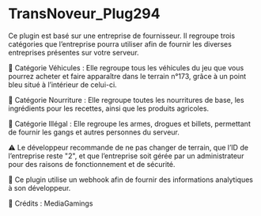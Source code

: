 # TransNoveur_Plug294

Ce plugin est basé sur une entreprise de fournisseur. Il regroupe trois catégories que l’entreprise pourra utiliser afin de fournir les diverses entreprises présentes sur votre serveur.

🔹 Catégorie Véhicules :
Elle regroupe tous les véhicules du jeu que vous pourrez acheter et faire apparaître dans le terrain n°173, grâce à un point bleu situé à l’intérieur de celui-ci.

🔹 Catégorie Nourriture :
Elle regroupe toutes les nourritures de base, les ingrédients pour les recettes, ainsi que les produits agricoles.

🔹 Catégorie Illégal :
Elle regroupe les armes, drogues et billets, permettant de fournir les gangs et autres personnes du serveur.

⚠️ Le développeur recommande de ne pas changer de terrain, que l’ID de l’entreprise reste "2", et que l’entreprise soit gérée par un administrateur pour des raisons de fonctionnement et de sécurité.

🔧 Ce plugin utilise un webhook afin de fournir des informations analytiques à son développeur.

📌 Crédits :
MediaGamings
